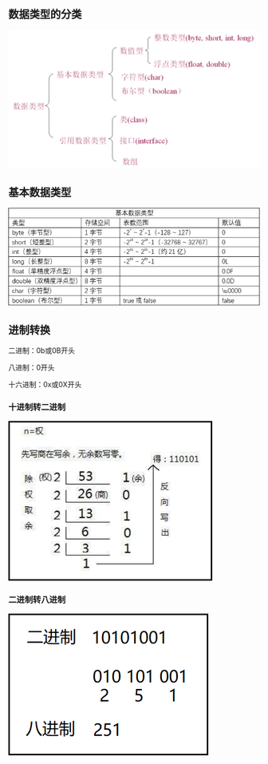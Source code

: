 ## 数据类型的分类

![](Images/数据类型的分类.png)


## 基本数据类型

![](Images/基本数据类型.png)


## 进制转换

二进制：0b或0B开头

八进制：0开头

十六进制：0x或0X开头

### 十进制转二进制

![](Images/十进制转二进制.png)

### 二进制转八进制

![](Images/二进制转八进制.png)


